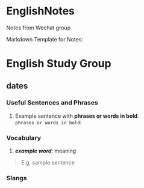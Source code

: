 # EnglishNotes  
Notes from Wechat group   

Markdown Template for Notes:  

# English Study Group
## dates

### Useful Sentences and Phrases

1. Example sentence with **phrases or words in bold**.  
`phrases or words in bold`:

### Vocabulary

1. ***example word***: meaning

> E.g. sample sentence

### Slangs  


